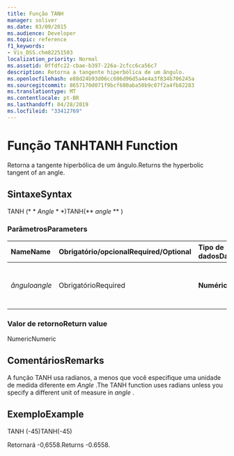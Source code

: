 ```yaml
---
title: Função TANH
manager: soliver
ms.date: 03/09/2015
ms.audience: Developer
ms.topic: reference
f1_keywords:
- Vis_DSS.chm82251503
localization_priority: Normal
ms.assetid: 0ffdfc22-cbae-b397-226a-2cfcc6ca56c7
description: Retorna a tangente hiperbólica de um ângulo.
ms.openlocfilehash: e88d24b93d06cc606d96d5a4e4a3f834b706245a
ms.sourcegitcommit: 8657170d071f9bcf680aba50b9c07f2a4fb82283
ms.translationtype: MT
ms.contentlocale: pt-BR
ms.lasthandoff: 04/28/2019
ms.locfileid: "33412769"
---
```

# <a name="tanh-function"></a><span data-ttu-id="3f3a0-103">Função TANH</span><span class="sxs-lookup"><span data-stu-id="3f3a0-103">TANH Function</span></span>

<span data-ttu-id="3f3a0-104">Retorna a tangente hiperbólica de um ângulo.</span><span class="sxs-lookup"><span data-stu-id="3f3a0-104">Returns the hyperbolic tangent of an angle.</span></span> 
  
## <a name="syntax"></a><span data-ttu-id="3f3a0-105">Sintaxe</span><span class="sxs-lookup"><span data-stu-id="3f3a0-105">Syntax</span></span>

<span data-ttu-id="3f3a0-106">TANH (\* \* *Angle* \* \*)</span><span class="sxs-lookup"><span data-stu-id="3f3a0-106">TANH(\*\* *angle* \*\* )</span></span> 
  
### <a name="parameters"></a><span data-ttu-id="3f3a0-107">Parâmetros</span><span class="sxs-lookup"><span data-stu-id="3f3a0-107">Parameters</span></span>

|<span data-ttu-id="3f3a0-108">**Name**</span><span class="sxs-lookup"><span data-stu-id="3f3a0-108">**Name**</span></span>|<span data-ttu-id="3f3a0-109">**Obrigatório/opcional**</span><span class="sxs-lookup"><span data-stu-id="3f3a0-109">**Required/Optional**</span></span>|<span data-ttu-id="3f3a0-110">**Tipo de dados**</span><span class="sxs-lookup"><span data-stu-id="3f3a0-110">**Data Type**</span></span>|<span data-ttu-id="3f3a0-111">**Descrição**</span><span class="sxs-lookup"><span data-stu-id="3f3a0-111">**Description**</span></span>|
|:-----|:-----|:-----|:-----|
| <span data-ttu-id="3f3a0-112">_ângulo_</span><span class="sxs-lookup"><span data-stu-id="3f3a0-112">_angle_</span></span> <br/> |<span data-ttu-id="3f3a0-113">Obrigatório</span><span class="sxs-lookup"><span data-stu-id="3f3a0-113">Required</span></span>  <br/> |<span data-ttu-id="3f3a0-114">**Numérica**</span><span class="sxs-lookup"><span data-stu-id="3f3a0-114">**Numeric**</span></span> <br/> |<span data-ttu-id="3f3a0-115">O ângulo do qual obter a tangente hiperbólico.</span><span class="sxs-lookup"><span data-stu-id="3f3a0-115">The angle of which to get the hypbolic tangent.</span></span>  <br/> |
   
### <a name="return-value"></a><span data-ttu-id="3f3a0-116">Valor de retorno</span><span class="sxs-lookup"><span data-stu-id="3f3a0-116">Return value</span></span>

<span data-ttu-id="3f3a0-117">Numeric</span><span class="sxs-lookup"><span data-stu-id="3f3a0-117">Numeric</span></span>
  
## <a name="remarks"></a><span data-ttu-id="3f3a0-118">Comentários</span><span class="sxs-lookup"><span data-stu-id="3f3a0-118">Remarks</span></span>

<span data-ttu-id="3f3a0-119">A função TANH usa radianos, a menos que você especifique uma unidade de medida diferente em *Angle* .</span><span class="sxs-lookup"><span data-stu-id="3f3a0-119">The TANH function uses radians unless you specify a different unit of measure in  *angle*  .</span></span> 
  
## <a name="example"></a><span data-ttu-id="3f3a0-120">Exemplo</span><span class="sxs-lookup"><span data-stu-id="3f3a0-120">Example</span></span>

<span data-ttu-id="3f3a0-121">TANH (-45)</span><span class="sxs-lookup"><span data-stu-id="3f3a0-121">TANH(-45)</span></span> 
  
<span data-ttu-id="3f3a0-122">Retornará -0,6558.</span><span class="sxs-lookup"><span data-stu-id="3f3a0-122">Returns -0.6558.</span></span> 
  

